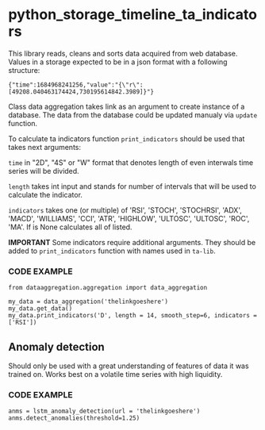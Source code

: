 # python_storage_timeline_ta_indicators
This library reads, cleans and sorts data acquired from web database. 
Values in a storage expected to be in a json format with a following structure:

```{"time":1684968241256,"value":"{\"r\":[49208.040463174424,730195614842.3989]}"}```

Class data aggregation takes link as an argument to create instance of a database. The data from the database could be updated manualy via ```update``` function.

To calculate ta indicators function ```print_indicators``` should be used that takes next arguments:


```time``` in "2D", "4S" or "W" format that denotes length of even interwals time series will be divided.


```length``` takes int input and stands for number of intervals that will be used to calculate the indicator.


```indicators``` takes one (or multiple) of 'RSI', 'STOCH', 'STOCHRSI', 'ADX', 'MACD', 'WILLIAMS', 'CCI', 'ATR', 'HIGHLOW', 'ULTOSC', 'ULTOSC', 'ROC', 'MA'. If is None
calculates all of listed.

**IMPORTANT**
Some indicators require additional arguments. They should be added to ```print_indicators``` function with names used in ```ta-lib```.

### CODE EXAMPLE ###

```
from dataaggregation.aggregation import data_aggregation

my_data = data_aggregation('thelinkgoeshere')
my_data.get_data()
my_data.print_indicators('D', length = 14, smooth_step=6, indicators = ['RSI'])
```

## Anomaly detection ##

Should only be used with a great understanding of features of data it was trained on. Works best on a volatile time series with high liquidity.  

### CODE EXAMPLE ###

```
anms = lstm_anomaly_detection(url = 'thelinkgoeshere')
anms.detect_anomalies(threshold=1.25)
```






